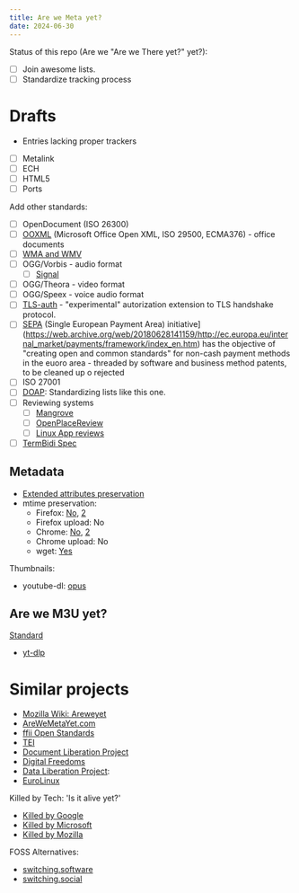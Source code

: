 ```yaml
---
title: Are we Meta yet?
date: 2024-06-30
---
```


Status of this repo (Are we "Are we There yet?" yet?):
- [ ] Join awesome lists.
- [ ] Standardize tracking process

# Drafts

- Entries lacking proper trackers
- [ ] Metalink
- [ ] ECH
- [ ] HTML5
- [ ] Ports

Add other standards:
- [ ] OpenDocument (ISO 26300)
- [ ] [OOXML](https://web.archive.org/web/20180628141159/http://www.noooxml.org/) (Microsoft Office Open XML, ISO 29500, ECMA376) - office documents
- [ ] [WMA and WMV](https://web.archive.org/web/20180628141159/http://wiki.debianforum.de/OffenerBriefEUStreamingEn)
- [ ] OGG/Vorbis - audio format
	- [ ] [Signal](https://github.com/signalapp/Signal-iOS/issues/5771)
- [ ] OGG/Theora - video format
- [ ] OGG/Speex - voice audio format
- [ ] [TLS-auth](https://web.archive.org/web/20180628141159/http://www.fsf.org/news/oppose-tls-authz-standard.html) - "experimental" autorization extension to TLS handshake protocol.
- [ ] [SEPA](https://web.archive.org/web/20180628141159/http://www.philadelphiafed.org/files/wps/2007/wp07-20.pdf) (Single European Payment Area) initiative](https://web.archive.org/web/20180628141159/http://ec.europa.eu/internal_market/payments/framework/index_en.htm) has
	the objective of "creating open and common standards" for non-cash payment
	methods in the euoro area - threaded by software and business method
	patents, to be cleaned up o rejected
- [ ] ISO 27001
- [ ] [DOAP](https://github.com/ewilderj/doap/wiki): Standardizing lists like this one.
- [ ] Reviewing systems
	- [ ] [Mangrove](https://mangrove.reviews/standard)
	- [ ] [OpenPlaceReview](https://github.com/OpenPlaceReviews/opendb)
	- [ ] [Linux App reviews](https://discuss.kde.org/t/17476)
- [ ] [TermBidi Spec](https://terminal-wg.pages.freedesktop.org/bidi/)

## Metadata
- [Extended attributes preservation](https://wiki.archlinux.org/title/Extended_attributes#Support)
- mtime preservation:
	- Firefox: [No](https://bugzilla.mozilla.org/show_bug.cgi?id=733954), [2](https://bugzilla.mozilla.org/show_bug.cgi?id=733954)
	- Firefox upload: No
	- Chrome: [No](https://issues.chromium.org/issues/40405216), [2](https://bugs.chromium.org/p/chromium/issues/detail?id=4574)
	- Chrome upload: No
	- wget: [Yes](https://www.gnu.org/software/wget/manual/html_node/Time_002dStamping-Usage.html#Time_002dStamping-Usage)

Thumbnails:
- youtube-dl: [opus](https://github.com/ytdl-org/youtube-dl/issues/22338)

## Are we M3U yet?
[Standard](https://en.wikipedia.org/wiki/M3U#Extended_M3U)
- [yt-dlp](https://github.com/yt-dlp/yt-dlp/issues/9114)

# Similar projects
- [Mozilla Wiki: Areweyet](https://wiki.mozilla.org/Areweyet)
- [AreWeMetaYet.com](http://arewemetayet.com/)
- [ffii Open Standards](https://web.archive.org/web/20180628141159/https://action.ffii.org/openstandards)
- [TEI](https://tei-c.org/)
- [Document Liberation Project](https://www.documentliberation.org/)
- [Digital Freedoms](https://digitalfreedoms.org/en/dfd)
- [Data Liberation Project](https://www.data-liberation-project.org/):
- [EuroLinux](http://www.eurolinux.org/)

Killed by Tech: 'Is it alive yet?'
- [Killed by Google](https://killedbygoogle.com/)
- [Killed by Microsoft](https://killedbymicrosoft.info/)
- [Killed by Mozilla](https://killedbymozilla.com/)

FOSS Alternatives:
- [switching.software](https://codeberg.org/swiso/website)
- [switching.social](https://web.archive.org/web/20190915101437/https://switching.social/)
